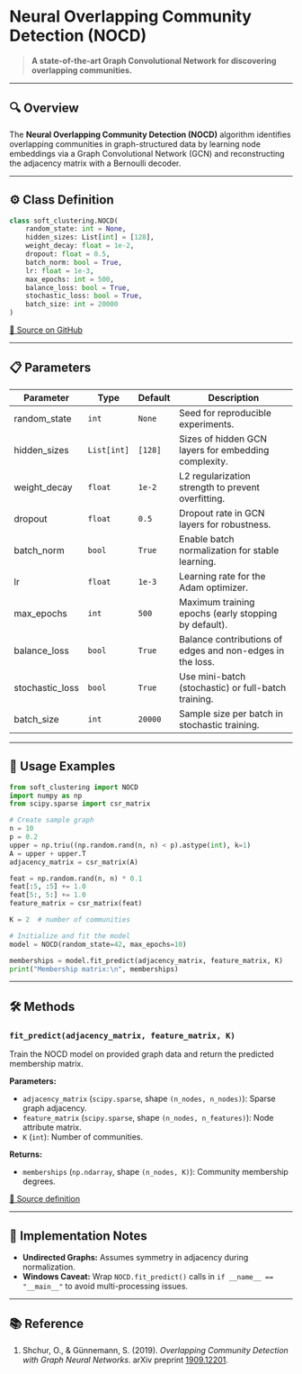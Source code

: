 #  Neural Overlapping Community Detection (NOCD)

> **A state-of-the-art Graph Convolutional Network for discovering overlapping communities.**

---

## 🔍 Overview

The **Neural Overlapping Community Detection (NOCD)** algorithm identifies overlapping communities in graph-structured data by learning node embeddings via a Graph Convolutional Network (GCN) and reconstructing the adjacency matrix with a Bernoulli decoder.

---

## ⚙️ Class Definition

```python
class soft_clustering.NOCD(
    random_state: int = None,
    hidden_sizes: List[int] = [128],
    weight_decay: float = 1e-2,
    dropout: float = 0.5,
    batch_norm: bool = True,
    lr: float = 1e-3,
    max_epochs: int = 500,
    balance_loss: bool = True,
    stochastic_loss: bool = True,
    batch_size: int = 20000
)
```

[🔗 Source on GitHub](https://github.com/soft-clustering/soft-clustering/blob/main/soft_clustering/_nocd.py#L465)

---

## 📋 Parameters

| Parameter        | Type        | Default | Description                                               |
| ---------------- | ----------- | ------- | --------------------------------------------------------- |
| random\_state    | `int`       | `None`  | Seed for reproducible experiments.                        |
| hidden\_sizes    | `List[int]` | `[128]` | Sizes of hidden GCN layers for embedding complexity.      |
| weight\_decay    | `float`     | `1e-2`  | L2 regularization strength to prevent overfitting.        |
| dropout          | `float`     | `0.5`   | Dropout rate in GCN layers for robustness.                |
| batch\_norm      | `bool`      | `True`  | Enable batch normalization for stable learning.           |
| lr               | `float`     | `1e-3`  | Learning rate for the Adam optimizer.                     |
| max\_epochs      | `int`       | `500`   | Maximum training epochs (early stopping by default).      |
| balance\_loss    | `bool`      | `True`  | Balance contributions of edges and non-edges in the loss. |
| stochastic\_loss | `bool`      | `True`  | Use mini-batch (stochastic) or full-batch training.       |
| batch\_size      | `int`       | `20000` | Sample size per batch in stochastic training.             |

---

## 🚀 Usage Examples

```python
from soft_clustering import NOCD
import numpy as np
from scipy.sparse import csr_matrix

# Create sample graph    
n = 10
p = 0.2 
upper = np.triu((np.random.rand(n, n) < p).astype(int), k=1)
A = upper + upper.T        
adjacency_matrix = csr_matrix(A)

feat = np.random.rand(n, n) * 0.1             
feat[:5, :5] += 1.0                            
feat[5:, 5:] += 1.0                            
feature_matrix = csr_matrix(feat)

K = 2  # number of communities

# Initialize and fit the model
model = NOCD(random_state=42, max_epochs=10)

memberships = model.fit_predict(adjacency_matrix, feature_matrix, K)
print("Membership matrix:\n", memberships)
```

---

## 🛠️ Methods

### `fit_predict(adjacency_matrix, feature_matrix, K)`

Train the NOCD model on provided graph data and return the predicted membership matrix.

**Parameters:**

* `adjacency_matrix` (`scipy.sparse`, shape `(n_nodes, n_nodes)`): Sparse graph adjacency.
* `feature_matrix` (`scipy.sparse`, shape `(n_nodes, n_features)`): Node attribute matrix.
* `K` (`int`): Number of communities.

**Returns:**

* `memberships` (`np.ndarray`, shape `(n_nodes, K)`): Community membership degrees.

[🔗 Source definition](https://github.com/soft-clustering/soft-clustering/blob/main/soft_clustering/_nocd.py#L499)

---

## 📝 Implementation Notes

* **Undirected Graphs:** Assumes symmetry in adjacency during normalization.
* **Windows Caveat:** Wrap `NOCD.fit_predict()` calls in `if __name__ == "__main__"` to avoid multi-processing issues.

---

## 📚 Reference

1. Shchur, O., & Günnemann, S. (2019). *Overlapping Community Detection with Graph Neural Networks*. arXiv preprint [1909.12201](https://arxiv.org/abs/1909.12201).
